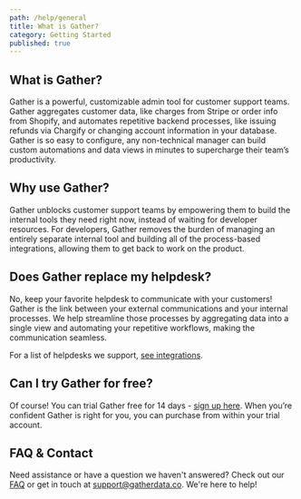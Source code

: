 ```yaml
---
path: /help/general
title: What is Gather?
category: Getting Started
published: true
---
```


## What is Gather?

Gather is a powerful, customizable admin tool for customer support teams. Gather aggregates customer data, like charges from Stripe or order info from Shopify, and automates repetitive backend processes, like issuing refunds via Chargify or changing account information in your database. Gather is so easy to configure, any non-technical manager can build custom automations and data views in minutes to supercharge their team’s productivity.

## Why use Gather?

Gather unblocks customer support teams by empowering them to build the internal tools they need right now, instead of waiting for developer resources. For developers, Gather removes the burden of managing an entirely separate internal tool and building all of the process-based integrations, allowing them to get back to work on the product.

## Does Gather replace my helpdesk?

No, keep your favorite helpdesk to communicate with your customers! Gather is the link between your external communications and your internal processes. We help streamline those processes by aggregating data into a single view and automating your repetitive workflows, making the communication seamless.

For a list of helpdesks we support, [see integrations](/integrations).

## Can I try Gather for free?

Of course! You can trial Gather free for 14 days - [sign up here](https://app.gatherdata.co/request-demo). When you’re confident Gather is right for you, you can purchase from within your trial account.

## FAQ & Contact

Need assistance or have a question we haven't answered? Check out our [FAQ](/help/faq) or get in touch at support@gatherdata.co. We're here to help!
